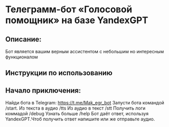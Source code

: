 # Телеграмм-бот «Голосовой помощник» на базе YandexGPT
## Описание:
 Бот является вашим верным ассистентом с небольшим но интересным функционалом

## Инструкции по использованию
## Начало приключения:
 Найди бота в Telegram: https://t.me/Mak_egr_bot
 Запусти бота командой /start.
 Из текста в аудио /tts
 Из аудио в текст /stt
 Получить логи коммадой /debug
 Узнать больше /help
 Бот даёт ответ, используя YandexGPT.Чтоб получить ответ напишите или же отправьте аудио.

